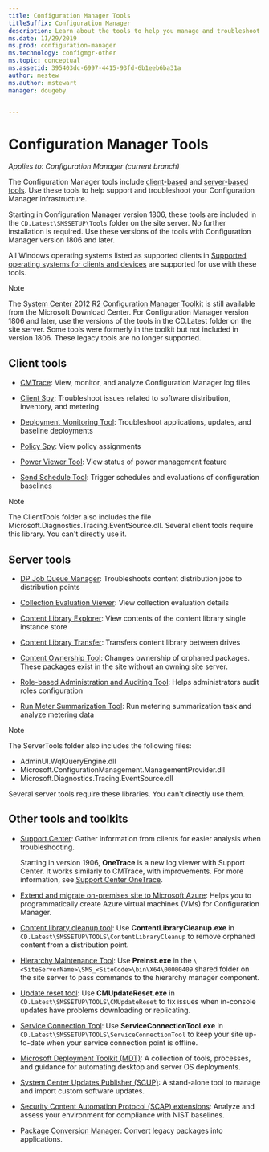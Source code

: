 ```yaml
---
title: Configuration Manager Tools
titleSuffix: Configuration Manager
description: Learn about the tools to help you manage and troubleshoot your Configuration Manager infrastructure.
ms.date: 11/29/2019
ms.prod: configuration-manager
ms.technology: configmgr-other
ms.topic: conceptual
ms.assetid: 395403dc-6997-4415-93fd-6b1eeb6ba31a
author: mestew
ms.author: mstewart
manager: dougeby


---
```


# Configuration Manager Tools

*Applies to: Configuration Manager (current branch)*

The Configuration Manager tools include [client-based](#client-tools) and [server-based tools](#server-tools). Use these tools to help support and troubleshoot your Configuration Manager infrastructure.

Starting in Configuration Manager version 1806, these tools are included in the `CD.Latest\SMSSETUP\Tools` folder on the site server. No further installation is required.<!--1357145--> Use these versions of the tools with Configuration Manager version 1806 and later.

All Windows operating systems listed as supported clients in [Supported operating systems for clients and devices](https://docs.microsoft.com/sccm/core/plan-design/configs/supported-operating-systems-for-clients-and-devices) are supported for use with these tools.

> [!Note]  
> The [System Center 2012 R2 Configuration Manager Toolkit](https://www.microsoft.com/download/details.aspx?id=50012) is still available from the Microsoft Download Center. For Configuration Manager version 1806 and later, use the versions of the tools in the CD.Latest folder on the site server. Some tools were formerly in the toolkit but not included in version 1806. These legacy tools are no longer supported.


## Client tools

- [CMTrace](/sccm/core/support/cmtrace): View, monitor, and analyze Configuration Manager log files  

- [Client Spy](/sccm/core/support/clispy): Troubleshoot issues related to software distribution, inventory, and metering

- [Deployment Monitoring Tool](/sccm/core/support/deployment-monitoring-tool): Troubleshoot applications, updates, and baseline deployments  

- [Policy Spy](/sccm/core/support/policy-spy): View policy assignments  

- [Power Viewer Tool](/sccm/core/support/power-viewer-tool): View status of power management feature  

- [Send Schedule Tool](/sccm/core/support/send-schedule-tool): Trigger schedules and evaluations of configuration baselines  

> [!Note]  
> The ClientTools folder also includes the file Microsoft.Diagnostics.Tracing.EventSource.dll. Several client tools require this library. You can't directly use it.  


## Server tools

- [DP Job Queue Manager](/sccm/core/support/dp-job-manager): Troubleshoots content distribution jobs to distribution points  

- [Collection Evaluation Viewer](/sccm/core/support/ceviewer): View collection evaluation details  

- [Content Library Explorer](/sccm/core/support/content-library-explorer): View contents of the content library single instance store  

- [Content Library Transfer](/sccm/core/support/content-library-transfer): Transfers content library between drives  

- [Content Ownership Tool](/sccm/core/support/content-ownership-tool): Changes ownership of orphaned packages. These packages exist in the site without an owning site server.

- [Role-based Administration and Auditing Tool](/sccm/core/support/rbaviewer): Helps administrators audit roles configuration  

- [Run Meter Summarization Tool](/sccm/core/support/run-meter-summ): Run metering summarization task and analyze metering data

> [!Note]  
> The ServerTools folder also includes the following files:
>
> - AdminUI.WqlQueryEngine.dll
> - Microsoft.ConfigurationManagement.ManagementProvider.dll
> - Microsoft.Diagnostics.Tracing.EventSource.dll
>
> Several server tools require these libraries. You can't directly use them.  


## Other tools and toolkits

- [Support Center](/sccm/core/support/support-center): Gather information from clients for easier analysis when troubleshooting.

    Starting in version 1906, **OneTrace** is a new log viewer with Support Center. It works similarly to CMTrace, with improvements. For more information, see [Support Center OneTrace](/sccm/core/support/support-center-onetrace).

- [Extend and migrate on-premises site to Microsoft Azure](/sccm/core/support/azure-migration-tool): Helps you to programmatically create Azure virtual machines (VMs) for Configuration Manager. <!--3556022--> 

- [Content library cleanup tool](/sccm/core/plan-design/hierarchy/content-library-cleanup-tool): Use **ContentLibraryCleanup.exe** in `CD.Latest\SMSSETUP\TOOLS\ContentLibraryCleanup` to remove orphaned content from a distribution point.  

- [Hierarchy Maintenance Tool](/sccm/core/servers/manage/hierarchy-maintenance-tool-preinst.exe): Use **Preinst.exe** in the `\<SiteServerName>\SMS_<SiteCode>\bin\X64\00000409` shared folder on the site server to pass commands to the hierarchy manager component.  

- [Update reset tool](/sccm/core/servers/manage/update-reset-tool): Use **CMUpdateReset.exe** in `CD.Latest\SMSSETUP\TOOLS\CMUpdateReset` to fix issues when in-console updates have problems downloading or replicating.  

- [Service Connection Tool](/sccm/core/servers/manage/use-the-service-connection-tool): Use **ServiceConnectionTool.exe** in `CD.Latest\SMSSETUP\TOOLS\ServiceConnectionTool` to keep your site up-to-date when your service connection point is offline.  

- [Microsoft Deployment Toolkit (MDT)](/sccm/mdt/): A collection of tools, processes, and guidance for automating desktop and server OS deployments.

- [System Center Updates Publisher (SCUP)](/sccm/sum/tools/updates-publisher): A stand-alone tool to manage and import custom software updates.

- [Security Content Automation Protocol (SCAP) extensions](/sccm/compliance/plan-design/scap/about-scap): Analyze and assess your environment for compliance with NIST baselines.

- [Package Conversion Manager](/sccm/apps/pcm/package-conversion-manager): Convert legacy packages into applications.
